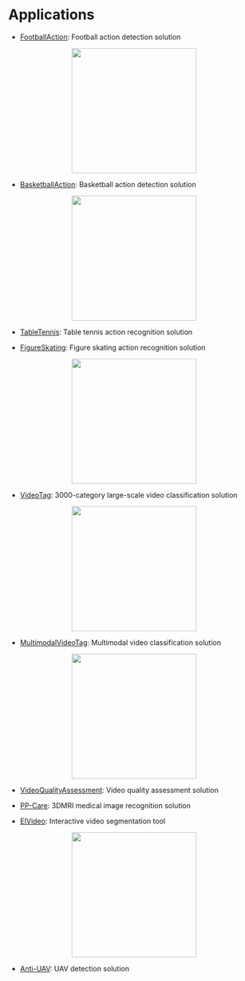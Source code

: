 # Applications

- [FootballAction](FootballAction): Football action detection solution

<div align="center">
  <img src="../docs/images/FootballAction.gif" width=250/></div>

- [BasketballAction](BasketballAction): Basketball action detection solution

<div align="center">
  <img src="BasketballAction/images/BasketballAction_demo.gif" width=250/></div>

- [TableTennis](TableTennis): Table tennis action recognition solution


- [FigureSkating](FigureSkating): Figure skating action recognition solution

<div align="center">
  <img src="FigureSkating/Alex.gif" width=250/></div>

- [VideoTag](VideoTag): 3000-category large-scale video classification solution

<div align="center">
  <img src="../docs/images/VideoTag.gif" width=250/></div>

- [MultimodalVideoTag](MultimodalVideoTag): Multimodal video classification solution

<div align="center">
  <img src="MultimodalVideoTag/images/show.gif" width=250/></div>

- [VideoQualityAssessment](VideoQualityAssessment): Video quality assessment solution


- [PP-Care](PP-Care): 3DMRI medical image recognition solution


- [EIVideo](EIVideo): Interactive video segmentation tool

<div align="center">
  <img src="https://ai-studio-static-online.cdn.bcebos.com/f792bac0dd3b4f44ade7d744b58e908e2a85ed8718b541cfb6b2ce9fc8ad4374" width=250/></div>

- [Anti-UAV](Anti-UAV): UAV detection solution
